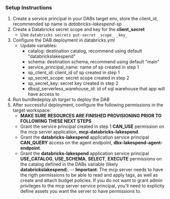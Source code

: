 
### Setup Instructions
1. Create a service principal in your DABs target env, store the client_id, recommended sp name is _databricks-lakespend-sp_
2. Create a Databricks secret scope and key for the **client_secret**
    - Use `databricks secrets put-secret _scope_ _key_`
3. Configure the DAB deployment in databricks.yml 
    - Update variables: 
        - catalog: destination catalog, recommend using default "databrickslakespend"
        - schema: destination schema, recommend using default "main"
        - service_principal_name: name of sp created in step 1
        - sp_client_id: client_id of sp created in step 1
        - sp_secret_scope: secret scope created in step 2
        - sp_secret_key: secret key created in step 2
        - dbsql_serverless_warehouse_id: id of sql warehouse that app will have access to
4. Run bundledeploy.sh _target_ to deploy the DAB
5. After successful deployment, configure the following permissions in the target workspace:
    - **MAKE SURE RESOURCES ARE FINISHED PROVISIONING PRIOR TO FOLLOWING THESE NEXT STEPS**
    - Grant the service principal created in step 1 **CAN_USE** permission on the mcp server application, **mcp-databricks-lakespend**.
    - Grant the **databricks-lakespend** application service principal **CAN_QUERY** access on the agent endpoint, **dbx-lakespend-agent-endpoint**.
    - Grant the **databricks-lakespend** application service principal **USE_CATALOG**, **USE_SCHEMA**, **SELECT**, **EXECUTE** permissions on the catalog defined in the DABs variable (likely **databrickslakespend**).
    -- **Important**: The mcp server needs to have the rigth permissions to be able to read and apply tags, as well as create and attach budget policies. If you do not want to grant admin privileges to the mcp server service principal, you'll need to explicity define assets you want the server to have permissions to. 
